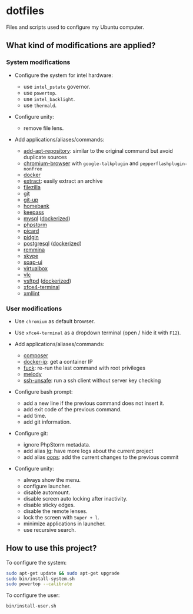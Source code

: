 # dotfiles

Files and scripts used to configure my Ubuntu computer.

## What kind of modifications are applied?

### System modifications

* Configure the system for intel hardware:
  - use `intel_pstate` governor.
  - use `powertop`.
  - use `intel_backlight`.
  - use `thermald`.

* Configure unity:
  - remove file lens.

* Add applications/aliases/commands:
  - [add-apt-repository](https://raw.githubusercontent.com/mauchede/dotfiles/master/src/system/usr/local/bin/add-apt-repository): similar to the original command but avoid duplicate sources
  - [chromium-browser](https://www.chromium.org/) with `google-talkplugin` and `pepperflashplugin-nonfree`
  - [docker](https://www.docker.com)
  - [extract](https://raw.githubusercontent.com/mauchede/dotfiles/master/src/system/usr/local/bin/extract): easily extract an archive
  - [filezilla](https://filezilla-project.org)
  - [git](https://git-scm.com/)
  - [git-up](https://github.com/aanand/git-up)
  - [homebank](http://homebank.free.fr)
  - [keepass](http://keepass.info)
  - [mysql](http://www.mysql.com) ([dockerized](https://github.com/mauchede/mysql))
  - [phpstorm](https://www.jetbrains.com/phpstorm)
  - [picard](https://picard.musicbrainz.org)
  - [pidgin](https://pidgin.im)
  - [postgresql](http://www.postgresql.org) ([dockerized](https://github.com/mauchede/postgresql))
  - [remmina](http://freerdp.github.io/Remmina/index.html)
  - [skype](http://www.skype.com)
  - [soap-ui](http://www.soapui.org)
  - [virtualbox](https://www.virtualbox.org)
  - [vlc](http://www.videolan.org/vlc)
  - [vsftpd](https://security.appspot.com/vsftpd.html) ([dockerized](https://github.com/mauchede/vsftpd))
  - [xfce4-terminal](http://docs.xfce.org/apps/terminal/start)
  - [xmllint](http://xmlsoft.org/xmllint.html)

### User modifications

* Use `chromium` as default browser.

* Use `xfce4-terminal` as a dropdown terminal (open / hide it with `F12`).

* Add applications/aliases/commands:
  - [composer](https://getcomposer.org/)
  - [docker-ip](https://github.com/mauchede/dotfiles/blob/master/src/user/.bash_aliases#L20): get a container IP
  - [fuck](https://github.com/mauchede/dotfiles/blob/master/src/user/.bash_aliases#L28): re-run the last command with root privileges
  - [melody](http://melody.sensiolabs.org/)
  - [ssh-unsafe](https://github.com/mauchede/dotfiles/blob/master/src/user/.bash_aliases#L24): run a ssh client without server key checking

* Configure bash prompt:
  - add a new line if the previous command does not insert it.
  - add exit code of the previous command.
  - add time.
  - add git information.

* Configure git:
  - ignore PhpStorm metadata.
  - add alias [lg](https://github.com/mauchede/dotfiles/blob/master/src/user/.gitconfig#L8): have more logs about the current project
  - add alias [oops](https://github.com/mauchede/dotfiles/blob/master/src/user/.gitconfig#L9): add the current changes to the previous commit

* Configure unity:
  - always show the menu.
  - configure launcher.
  - disable automount.
  - disable screen auto locking after inactivity.
  - disable sticky edges.
  - disable the remote lenses.
  - lock the screen with `Super + l`.
  - minimize applications in launcher.
  - use recursive search.

## How to use this project?

To configure the system:
```bash
sudo apt-get update && sudo apt-get upgrade
sudo bin/install-system.sh
sudo powertop --calibrate
```

To configure the user:
```bash
bin/install-user.sh
```
